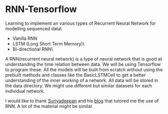 # RNN-Tensorflow
Learning to implement an various types of Recurrent Neural Network for modelling sequenced data\
* Vanilla RNN
* LSTM (Long Short Term Memory)\
* Bi-directional RNN\

A RNN(recurrent neural network) is a type of neural network that is good at understanding the time relation between data. We will be using Tensorflow to program these. All the models will be built from scratch without using the prebuilt methods and classes like the BasicLSTMCell to get a better understanding of the inner working of a network.
All data will be stored in the data directory. We might use different but similar datasets for each individual network.

I would like to thank [Suriyadeepan](https://github.com/suriyadeepan) and his [blog](http://suriyadeepan.github.io/2017-01-07-unfolding-rnn/) that tutored me the use of RNN. A lot of the material might be similar.
